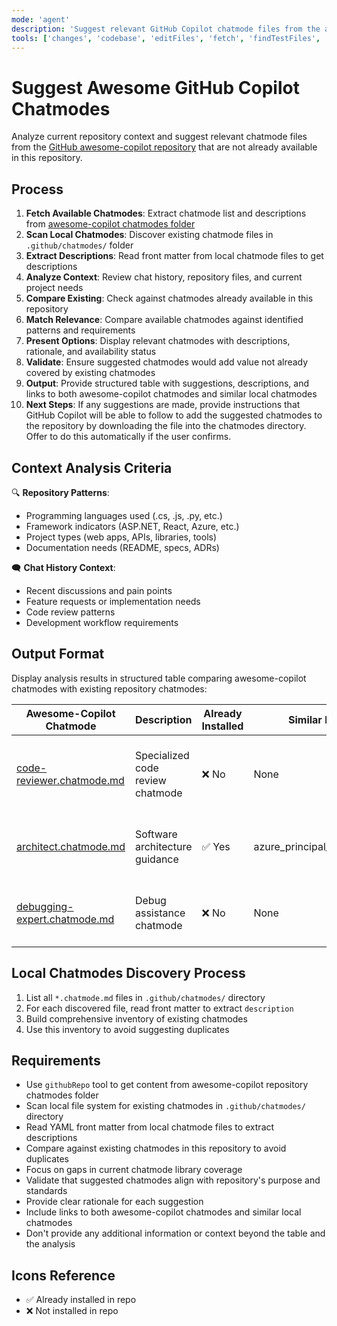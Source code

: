 ```yaml
---
mode: 'agent'
description: 'Suggest relevant GitHub Copilot chatmode files from the awesome-copilot repository based on current repository context and chat history, avoiding duplicates with existing chatmodes in this repository.'
tools: ['changes', 'codebase', 'editFiles', 'fetch', 'findTestFiles', 'githubRepo', 'new', 'openSimpleBrowser', 'problems', 'runCommands', 'runTasks', 'runTests', 'search', 'searchResults', 'terminalLastCommand', 'terminalSelection', 'testFailure', 'usages', 'vscodeAPI', 'github']
---
```


# Suggest Awesome GitHub Copilot Chatmodes

Analyze current repository context and suggest relevant chatmode files from the [GitHub awesome-copilot repository](https://github.com/github/awesome-copilot/tree/main/chatmodes) that are not already available in this repository.

## Process

1. **Fetch Available Chatmodes**: Extract chatmode list and descriptions from [awesome-copilot chatmodes folder](https://github.com/github/awesome-copilot/tree/main/chatmodes)
2. **Scan Local Chatmodes**: Discover existing chatmode files in `.github/chatmodes/` folder
3. **Extract Descriptions**: Read front matter from local chatmode files to get descriptions
4. **Analyze Context**: Review chat history, repository files, and current project needs
5. **Compare Existing**: Check against chatmodes already available in this repository
6. **Match Relevance**: Compare available chatmodes against identified patterns and requirements
7. **Present Options**: Display relevant chatmodes with descriptions, rationale, and availability status
8. **Validate**: Ensure suggested chatmodes would add value not already covered by existing chatmodes
9. **Output**: Provide structured table with suggestions, descriptions, and links to both awesome-copilot chatmodes and similar local chatmodes
10. **Next Steps**: If any suggestions are made, provide instructions that GitHub Copilot will be able to follow to add the suggested chatmodes to the repository by downloading the file into the chatmodes directory. Offer to do this automatically if the user confirms.

## Context Analysis Criteria

🔍 **Repository Patterns**:
- Programming languages used (.cs, .js, .py, etc.)
- Framework indicators (ASP.NET, React, Azure, etc.)
- Project types (web apps, APIs, libraries, tools)
- Documentation needs (README, specs, ADRs)

🗨️ **Chat History Context**:
- Recent discussions and pain points
- Feature requests or implementation needs
- Code review patterns
- Development workflow requirements

## Output Format

Display analysis results in structured table comparing awesome-copilot chatmodes with existing repository chatmodes:

| Awesome-Copilot Chatmode | Description | Already Installed | Similar Local Chatmode | Suggestion Rationale |
|---------------------------|-------------|-------------------|-------------------------|---------------------|
| [code-reviewer.chatmode.md](https://github.com/github/awesome-copilot/blob/main/chatmodes/code-reviewer.chatmode.md) | Specialized code review chatmode | ❌ No | None | Would enhance development workflow with dedicated code review assistance |
| [architect.chatmode.md](https://github.com/github/awesome-copilot/blob/main/chatmodes/architect.chatmode.md) | Software architecture guidance | ✅ Yes | azure_principal_architect.chatmode.md | Already covered by existing architecture chatmodes |
| [debugging-expert.chatmode.md](https://github.com/github/awesome-copilot/blob/main/chatmodes/debugging-expert.chatmode.md) | Debug assistance chatmode | ❌ No | None | Could improve troubleshooting efficiency for development team |

## Local Chatmodes Discovery Process

1. List all `*.chatmode.md` files in `.github/chatmodes/` directory
2. For each discovered file, read front matter to extract `description`
3. Build comprehensive inventory of existing chatmodes
4. Use this inventory to avoid suggesting duplicates

## Requirements

- Use `githubRepo` tool to get content from awesome-copilot repository chatmodes folder
- Scan local file system for existing chatmodes in `.github/chatmodes/` directory
- Read YAML front matter from local chatmode files to extract descriptions
- Compare against existing chatmodes in this repository to avoid duplicates
- Focus on gaps in current chatmode library coverage
- Validate that suggested chatmodes align with repository's purpose and standards
- Provide clear rationale for each suggestion
- Include links to both awesome-copilot chatmodes and similar local chatmodes
- Don't provide any additional information or context beyond the table and the analysis

## Icons Reference

- ✅ Already installed in repo
- ❌ Not installed in repo